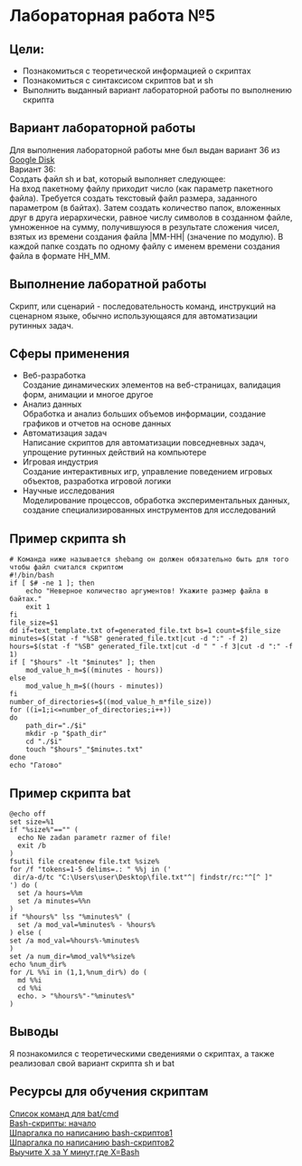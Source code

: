 # Лабораторная работа №5
## Цели:
- Познакомиться с теоретической информацией о скриптах
- Познакомиться с синтаксисом скриптов bat и sh
- Выполнить выданный вариант лабораторной работы по выполнению скрипта
## Вариант лабораторной работы
Для выполнения лабораторной работы мне был выдан вариант 36 из [Google Disk](https://docs.google.com/document/d/1tXtgo5lmXXqKtmLP_zxZdqtialix6AT0hfbyLE4rFS8/edit?tab=t.0)\
Вариант 36:\
Создать файл sh и bat, который выполняет следующее:\
На вход пакетному файлу приходит число (как параметр пакетного файла). Требуется создать текстовый файл размера, заданного параметром (в байтах). Затем создать количество папок, вложенных друг в друга иерархически, равное числу символов в созданном файле, умноженное на сумму, получившуюся в результате сложения чисел, взятых из времени создания файла |MM-HH| (значение по модулю). В каждой папке создать по одному файлу с именем времени создания файла в формате HH_MM.
## Выполнение лаборатной работы
Скрипт, или сценарий - последовательность команд, инструкций на сценарном языке, обычно использующаяся для автоматизации рутинных задач.
## Сферы применения
- Веб-разработка\
	Создание динамических элементов на веб-страницах, валидация форм, анимации и многое другое
- Анализ данных\
    Обработка и анализ больших объемов информации, создание графиков и отчетов на основе данных
- Автоматизация задач\
	Написание скриптов для автоматизации повседневных задач, упрощение рутинных действий на компьютере
- Игровая индустрия\
    Создание интерактивных игр, управление поведением игровых объектов, разработка игровой логики
- Научные исследования\
	Моделирование процессов, обработка экспериментальных данных, создание специализированных инструментов для исследований
## Пример скрипта sh
```
# Команда ниже называется shebang он должен обязательно быть для того чтобы файл считался скриптом
#!/bin/bash
if [ $# -ne 1 ]; then
    echo "Неверное количество аргументов! Укажите размер файла в байтах."
    exit 1
fi
file_size=$1
dd if=text_template.txt of=generated_file.txt bs=1 count=$file_size
minutes=$(stat -f "%SB" generated_file.txt|cut -d ":" -f 2)
hours=$(stat -f "%SB" generated_file.txt|cut -d " " -f 3|cut -d ":" -f 1)
if [ "$hours" -lt "$minutes" ]; then
    mod_value_h_m=$((minutes - hours))
else
    mod_value_h_m=$((hours - minutes))
fi
number_of_directories=$((mod_value_h_m*file_size))
for ((i=1;i<=number_of_directories;i++))
do
	path_dir="./$i"
	mkdir -p "$path_dir"
	cd "./$i"
	touch "$hours"_"$minutes.txt"
done
echo "Гатово"
```
## Пример скрипта bat
```
@echo off
set size=%1
if "%size%"=="" (
  echo Ne zadan parametr razmer of file!
  exit /b
)
fsutil file createnew file.txt %size%
for /f "tokens=1-5 delims=.: " %%j in ('
 dir/a-d/tc "C:\Users\user\Desktop\file.txt"^| findstr/rc:"^[^ ]"
') do (
  set /a hours=%%m
  set /a minutes=%%n
)
if "%hours%" lss "%minutes%" (
  set /a mod_val=%minutes% - %hours%
) else (
set /a mod_val=%hours%-%minutes%
)
set /a num_dir=%mod_val%*%size%
echo %num_dir%
for /L %%i in (1,1,%num_dir%) do (
  md %%i
  cd %%i
  echo. > "%hours%"-"%minutes%"
)
```
## Выводы
Я познакомился с теоретическими сведениями о скриптах, а также реализовал свой вариант скрипта sh и bat
## Ресурсы для обучения скриптам
[Список команд для bat/cmd](https://www.celitel.info/klad/bathelp/list_comm.htm)\
[Bash-скрипты: начало](https://habr.com/en/companies/ruvds/articles/325522/)\
[Шпаргалка по написанию bash-скриптов1](https://gist.github.com/Titiaiev/dcb7298389d1276b823bbc96e29f940d)\
[Шпаргалка по написанию bash-скриптов2](https://devhints.io/bash)\
[Выучите Х за Y минут,где Х=Bash](https://learnxinyminutes.com/docs/bash/)
